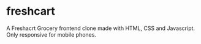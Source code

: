 # freshcart
 
A Freshacrt Grocery frontend clone made with HTML, CSS and Javascript.
Only responsive for mobile phones.
